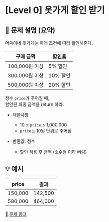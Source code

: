 # [Level 0] 옷가게 할인 받기

## 📝 문제 설명 (요약)  
머쓱이네 옷가게는 아래 조건에 따라 할인해준다.

| 구매 금액 | 할인율 |
|------------|--------|
| 100,000원 이상 | 5% 할인 |
| 300,000원 이상 | 10% 할인 |
| 500,000원 이상 | 20% 할인 |

정수 `price`가 주어질 때,  
할인된 최종 금액을 return 하라.  

- 제한사항  
  - 10 ≤ `price` ≤ 1,000,000  
  - `price`는 10원 단위로 주어짐

- 반환값: 정수  
  - 할인 적용 후 금액 (소수점 이하 버림)

## 💡 예시
| price | 결과 |
|--------|--------|
| 150,000 | 142,500 |
| 580,000 | 464,000 |

🔗 [문제 링크](https://school.programmers.co.kr/learn/courses/30/lessons/120818)
